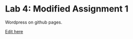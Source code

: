 # Lab 4: Modified Assignment 1

Wordpress on github pages.

[Edit here](https://diy-pwa.dev/~/gh/LianaV27/UX221-Lab4)
